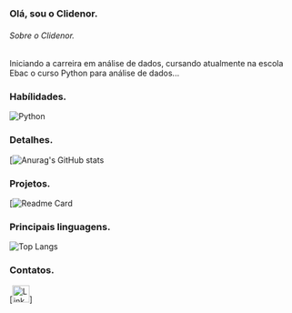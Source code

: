 
### Olá, sou o Clidenor.


 ###### Sobre o Clidenor.
 Iniciando a carreira em análise de dados, cursando atualmente na escola Ebac o curso Python para análise de dados...
 

 
### Habílidades.

![Python](https://img.shields.io/badge/Python-FFD43B?style=for-the-badge&logo=python&logoColor=blue)



### Detalhes.

[![Anurag's GitHub stats](https://github-readme-stats.vercel.app/api?username=clidenor-whf&show_icons=true&theme=dark) 



### Projetos.

[![Readme Card](https://github-readme-stats.vercel.app/api/pin/?username=clidenor-whf&repo=clidenor-whf&theme=dark)



### Principais linguagens.

![Top Langs](https://github-readme-stats.vercel.app/api/top-langs/?username=clidenor-whf&layout=compact&theme=dark)



### Contatos.

[<img src='https://img.shields.io/badge/LinkedIn-0077B5?style=for-the-badge&logo=linkedin&logoColor=white' alt='Linkedin' height='30'>]



